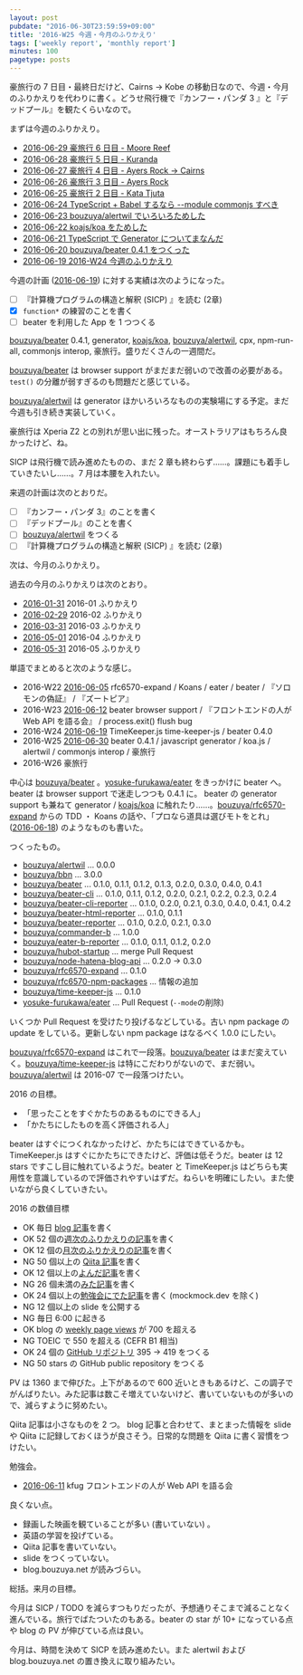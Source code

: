 ```yaml
---
layout: post
pubdate: "2016-06-30T23:59:59+09:00"
title: '2016-W25 今週・今月のふりかえり'
tags: ['weekly report', 'monthly report']
minutes: 100
pagetype: posts
---
```

豪旅行の 7 日目・最終日だけど、Cairns -> Kobe の移動日なので、今週・今月のふりかえりを代わりに書く。どうせ飛行機で『カンフー・パンダ 3 』と『デッドプール』を観たくらいなので。

まずは今週のふりかえり。

- [2016-06-29 豪旅行 6 日目 - Moore Reef][2016-06-29]
- [2016-06-28 豪旅行 5 日目 - Kuranda][2016-06-28]
- [2016-06-27 豪旅行 4 日目 - Ayers Rock -> Cairns][2016-06-27]
- [2016-06-26 豪旅行 3 日目 - Ayers Rock][2016-06-26]
- [2016-06-25 豪旅行 2 日目 - Kata Tjuta][2016-06-25]
- [2016-06-24 TypeScript + Babel するなら --module commonjs すべき][2016-06-24]
- [2016-06-23 bouzuya/alertwil でいろいろためした][2016-06-23]
- [2016-06-22 koajs/koa をためした][2016-06-22]
- [2016-06-21 TypeScript で Generator についてまなんだ][2016-06-21]
- [2016-06-20 bouzuya/beater 0.4.1 をつくった][2016-06-20]
- [2016-06-19 2016-W24 今週のふりかえり][2016-06-19]

今週の計画 ([2016-06-19][]) に対する実績は次のようになった。

- [ ] 『計算機プログラムの構造と解釈 (SICP) 』を読む (2章)
- [x] `function*` の練習のことを書く
- [ ] beater を利用した App を 1 つつくる

[bouzuya/beater][] 0.4.1, generator, [koajs/koa][], [bouzuya/alertwil][], cpx, npm-run-all, commonjs interop, 豪旅行。盛りだくさんの一週間だ。

[bouzuya/beater][] は browser support がまだまだ弱いので改善の必要がある。`test()` の分離が弱すぎるのも問題だと感じている。

[bouzuya/alertwil][] は generator ほかいろいろなものの実験場にする予定。まだ今週も引き続き実装していく。

豪旅行は Xperia Z2 との別れが思い出に残った。オーストラリアはもちろん良かったけど、ね。

SICP は飛行機で読み進めたものの、まだ 2 章も終わらず……。課題にも着手していきたいし……。7 月は本腰を入れたい。

来週の計画は次のとおりだ。

- [ ] 『カンフー・パンダ 3』のことを書く
- [ ] 『デッドプール』のことを書く
- [ ] [bouzuya/alertwil][] をつくる
- [ ] 『計算機プログラムの構造と解釈 (SICP) 』を読む (2章)

次は、今月のふりかえり。

過去の今月のふりかえりは次のとおり。

- [2016-01-31][] 2016-01 ふりかえり
- [2016-02-29][] 2016-02 ふりかえり
- [2016-03-31][] 2016-03 ふりかえり
- [2016-05-01][] 2016-04 ふりかえり
- [2016-05-31][] 2016-05 ふりかえり

単語でまとめると次のような感じ。

- 2016-W22 [2016-06-05][] rfc6570-expand / Koans / eater / beater / 『ソロモンの偽証』 / 『ズートピア』
- 2016-W23 [2016-06-12][] beater browser support / 『フロントエンドの人が Web API を語る会』 / process.exit() flush bug
- 2016-W24 [2016-06-19][] TimeKeeper.js time-keeper-js / beater 0.4.0
- 2016-W25 [2016-06-30][] beater 0.4.1 / javascript generator / koa.js / alertwil / commonjs interop / 豪旅行
- 2016-W26 豪旅行

中心は [bouzuya/beater][] 。[yosuke-furukawa/eater][] をきっかけに beater へ。beater は browser support で迷走しつつも 0.4.1 に。 beater の generator support も兼ねて generator / [koajs/koa][] に触れたり……。[bouzuya/rfc6570-expand][] からの TDD ・ Koans の話や、「プロなら道具は選びモトをとれ」 ([2016-06-18][]) のようなものも書いた。

つくったもの。

- [bouzuya/alertwil][] ... 0.0.0
- [bouzuya/bbn][] ... 3.0.0
- [bouzuya/beater][] ... 0.1.0, 0.1.1, 0.1.2, 0.1.3, 0.2.0, 0.3.0, 0.4.0, 0.4.1
- [bouzuya/beater-cli][] ... 0.1.0, 0.1.1, 0.1.2, 0.2.0, 0.2.1, 0.2.2, 0.2.3, 0.2.4
- [bouzuya/beater-cli-reporter][] ... 0.1.0, 0.2.0, 0.2.1, 0.3.0, 0.4.0, 0.4.1, 0.4.2
- [bouzuya/beater-html-reporter][] ... 0.1.0, 0.1.1
- [bouzuya/beater-reporter][] ... 0.1.0, 0.2.0, 0.2.1, 0.3.0
- [bouzuya/commander-b][] ... 1.0.0
- [bouzuya/eater-b-reporter][] ... 0.1.0, 0.1.1, 0.1.2, 0.2.0
- [bouzuya/hubot-startup][] ... merge Pull Request
- [bouzuya/node-hatena-blog-api][] ... 0.2.0 -> 0.3.0
- [bouzuya/rfc6570-expand][] ... 0.1.0
- [bouzuya/rfc6570-npm-packages][] ... 情報の追加
- [bouzuya/time-keeper-js][] ... 0.1.0
- [yosuke-furukawa/eater][] ... Pull Request (`--mode`の削除)

いくつか Pull Request を受けたり投げるなどしている。古い npm package の update をしている。更新しない npm package はなるべく 1.0.0 にしたい。

[bouzuya/rfc6570-expand][] はこれで一段落。[bouzuya/beater][] はまだ変えていく。[bouzuya/time-keeper-js][] は特にこだわりがないので、まだ弱い。[bouzuya/alertwil][] は 2016-07 で一段落つけたい。

2016 の目標。

- 「思ったことをすぐかたちのあるものにできる人」
- 「かたちにしたものを高く評価される人」

beater はすぐにつくれなかったけど、かたちにはできているかも。TimeKeeper.js はすぐにかたちにできたけど、評価は低そうだ。beater は 12 stars ですこし目に触れているようだ。beater と TimeKeeper.js はどちらも実用性を意識しているので評価されやすいはずだ。ねらいを明確にしたい。また使いながら良くしていきたい。

2016 の数値目標

- OK 毎日 [blog 記事](http://graph.hatena.ne.jp/bouzuya/bbn-entries-all/)を書く
- OK 52 個の[週次のふりかえりの記事](http://graph.hatena.ne.jp/bouzuya/bbn-entries-weekly-report/)を書く
- OK 12 個の[月次のふりかえりの記事](http://graph.hatena.ne.jp/bouzuya/bbn-entries-monthly-report/)を書く
- NG 50 個以上の [Qiita 記事](http://graph.hatena.ne.jp/bouzuya/qiita-items/)を書く
- OK 12 個以上の[よんだ記事](http://graph.hatena.ne.jp/bouzuya/bbn-entries-book/)を書く
- NG 26 個未満の[みた記事](http://graph.hatena.ne.jp/bouzuya/bbn-entries-movie/)を書く
- OK 24 個以上の[勉強会にでた記事](bbn-entries-event)を書く (mockmock.dev を除く)
- NG 12 個以上の slide を公開する
- NG 毎日 6:00 に起きる
- OK blog の [weekly page views](http://graph.hatena.ne.jp/bouzuya/weekly-pageviews/)  が 700 を超える
- NG TOEIC で 550 を超える (CEFR B1 相当)
- OK 24 個の [GitHub リポジトリ](http://graph.hatena.ne.jp/bouzuya/GitHub%20Public%20Repos/) 395 → 419 をつくる
- NG 50 stars の GitHub public repository をつくる

PV は 1360 まで伸びた。上下があるので 600 近いときもあるけど、この調子でがんばりたい。みた記事は数こそ増えていないけど、書いていないものが多いので、減らすように努めたい。

Qiita 記事は小さなものを 2 つ。 blog 記事と合わせて、まとまった情報を slide や Qiita に記録しておくほうが良さそう。日常的な問題を Qiita に書く習慣をつけたい。

勉強会。

- [2016-06-11][] kfug フロントエンドの人が Web API を語る会

良くない点。

- 録画した映画を観ていることが多い (書いていない) 。
- 英語の学習を投げている。
- Qiita 記事を書いていない。
- slide をつくっていない。
- blog.bouzuya.net が読みづらい。

総括。来月の目標。

今月は SICP / TODO を減らすつもりだったが、予想通りそこまで減ることなく進んでいる。旅行でばたついたのもある。beater の star が 10+ になっている点や blog の PV が伸びている点は良い。

今月は、時間を決めて SICP を読み進めたい。また alertwil および blog.bouzuya.net の置き換えに取り組みたい。

[2016-01-31]: http://blog.bouzuya.net/2016/01/31/
[2016-02-29]: http://blog.bouzuya.net/2016/02/29/
[2016-03-31]: http://blog.bouzuya.net/2016/03/31/
[2016-05-01]: http://blog.bouzuya.net/2016/05/01/
[2016-05-31]: http://blog.bouzuya.net/2016/05/31/
[2016-06-05]: http://blog.bouzuya.net/2016/06/05/
[2016-06-11]: http://blog.bouzuya.net/2016/06/11/
[2016-06-12]: http://blog.bouzuya.net/2016/06/12/
[2016-06-18]: http://blog.bouzuya.net/2016/06/18/
[2016-06-19]: http://blog.bouzuya.net/2016/06/19/
[2016-06-20]: http://blog.bouzuya.net/2016/06/20/
[2016-06-21]: http://blog.bouzuya.net/2016/06/21/
[2016-06-22]: http://blog.bouzuya.net/2016/06/22/
[2016-06-23]: http://blog.bouzuya.net/2016/06/23/
[2016-06-24]: http://blog.bouzuya.net/2016/06/24/
[2016-06-25]: http://blog.bouzuya.net/2016/06/25/
[2016-06-26]: http://blog.bouzuya.net/2016/06/26/
[2016-06-27]: http://blog.bouzuya.net/2016/06/27/
[2016-06-28]: http://blog.bouzuya.net/2016/06/28/
[2016-06-29]: http://blog.bouzuya.net/2016/06/29/
[2016-06-30]: http://blog.bouzuya.net/2016/06/30/
[bouzuya/alertwil]: https://github.com/bouzuya/alertwil
[bouzuya/bbn]: https://github.com/bouzuya/bbn
[bouzuya/beater-cli-reporter]: https://github.com/bouzuya/beater-cli-reporter
[bouzuya/beater-cli]: https://github.com/bouzuya/beater-cli
[bouzuya/beater-html-reporter]: https://github.com/bouzuya/beater-html-reporter
[bouzuya/beater-reporter]: https://github.com/bouzuya/beater-reporter
[bouzuya/beater]: https://github.com/bouzuya/beater
[bouzuya/commander-b]: https://github.com/bouzuya/commander-b
[bouzuya/eater-b-reporter]: https://github.com/bouzuya/eater-b-reporter
[bouzuya/hubot-startup]: https://github.com/bouzuya/hubot-startup
[bouzuya/node-hatena-blog-api]: https://github.com/bouzuya/node-hatena-blog-api
[bouzuya/rfc6570-expand]: https://github.com/bouzuya/rfc6570-expand
[bouzuya/rfc6570-npm-packages]: https://github.com/bouzuya/rfc6570-npm-packages
[bouzuya/time-keeper-js]: https://github.com/bouzuya/time-keeper-js
[koajs/koa]: https://github.com/koajs/koa
[yosuke-furukawa/eater]: https://github.com/yosuke-furukawa/eater
